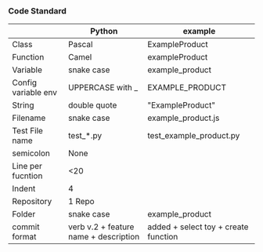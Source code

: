 ### Code Standard

|| Python | example |
| ------ | ------ | ------ | 
| Class| Pascal | ExampleProduct |
| Function | Camel | exampleProduct |
| Variable| snake case | example_product |
| Config variable env | UPPERCASE with _ | EXAMPLE_PRODUCT |
| String | double quote | "ExampleProduct" |
| Filename | snake case | example_product.js |
| Test File name | test_*.py | test_example_product.py |
| semicolon | None | |
| Line per fucntion | <20 |  |
| Indent | 4 | |
| Repository | 1 Repo | |
| Folder | snake case | example_product |
| commit format| verb v.2 + feature name + description | added + select toy + create function |
